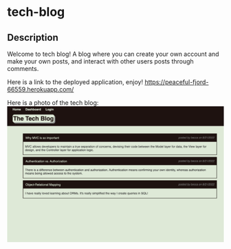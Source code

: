 # tech-blog

## Description

Welcome to tech blog! A blog where you can create your own account and make your own posts, and interact with other users posts through comments.

Here is a link to the deployed application, enjoy!
https://peaceful-fjord-66559.herokuapp.com/

Here is a photo of the tech blog:
![photo of tech blog website deployed](./public/images/tech-blog.png)